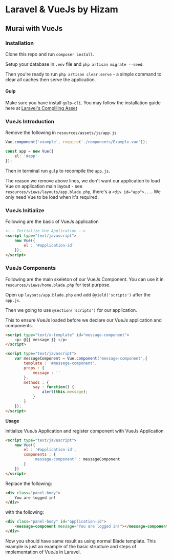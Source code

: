 # Laravel & VueJs by Hizam

## Murai with VueJs

### Installation

Clone this repo and run `composer install`. 

Setup your database in `.env` file and `php artisan migrate --seed`. 

Then you're ready to run `php artisan clear:serve` - a simple command to clear all caches then serve the application.

#### Gulp

Make sure you have install `gulp-cli`. You may follow the installation guide here at [Laravel's Compliling Asset](https://laravel.com/docs/5.3/elixir#installation)

### VueJs Introduction

Remove the following in `resources/assets/js/app.js`

```javascript
Vue.component('example', require('./components/Example.vue'));

const app = new Vue({
    el: '#app'
});
```

Then in terminal run `gulp` to recompile the `app.js`.

The reason we remove above lines, we don't want our application to load Vue on application main layout - see `resources/views/layouts/app.blade.php`, there's a `<div id="app">...`. We only need Vue to be load when it's required. 

### VueJs Initialize

Following are the basic of VueJs application

```html
<!-- Initialize Vue Application -->
<script type="text/javascript">
	new Vue({
		el : '#application-id'
	});
</script>
```

### VueJs Components

Following are the main skeleton of our VueJs Component. You can use it in `resources/views/home.blade.php` for test purpose.

Open up `layouts/app.blade.php` and add `@yield('scripts')` after the `app.js`.

Then we going to use `@section('scripts')` for our application.

This to ensure VueJs loaded before we declare our VueJs application and components.

```html
<script type="text/x-template" id="message-component">
    <p> @{{ message }} </p>
</script>
```

```html
<script type="text/javascript">
    var messageComponent = Vue.component('message-component',{
        template : '#message-component',
        props : {
            message : ''
        },
        methods : {
            say : function() {
                alert(this.message);
            }
        }
    });
</script>
```

**Usage**

Initialize VueJs Application and register component with VueJs Application

```html
<script type="text/javascript">
    new Vue({
        el : '#application-id',
        components : {
            'message-component' : messageComponent
        }
    })
</script>
```

Replace the following:

```html
<div class="panel-body">
	You are logged in!
</div>
```

with the following:

```html
<div class="panel-body" id="application-id">
    <message-component message="You are logged in!"></message-component>
</div>
```

Now you should have same result as using normal Blade template. This example is just an example of the basic structure and steps of implementation of VueJs in Laravel.
